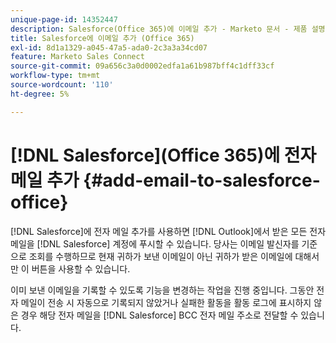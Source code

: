 ```yaml
---
unique-page-id: 14352447
description: Salesforce(Office 365)에 이메일 추가 - Marketo 문서 - 제품 설명서
title: Salesforce에 이메일 추가 (Office 365)
exl-id: 8d1a1329-a045-47a5-ada0-2c3a3a34cd07
feature: Marketo Sales Connect
source-git-commit: 09a656c3a0d0002edfa1a61b987bff4c1dff33cf
workflow-type: tm+mt
source-wordcount: '110'
ht-degree: 5%

---
```


# [!DNL Salesforce]&#x200B;(Office 365)에 전자 메일 추가 {#add-email-to-salesforce-office}

[!DNL Salesforce]에 전자 메일 추가를 사용하면 [!DNL Outlook]에서 받은 모든 전자 메일을 [!DNL Salesforce] 계정에 푸시할 수 있습니다. 당사는 이메일 발신자를 기준으로 조회를 수행하므로 현재 귀하가 보낸 이메일이 아닌 귀하가 받은 이메일에 대해서만 이 버튼을 사용할 수 있습니다.

이미 보낸 이메일을 기록할 수 있도록 기능을 변경하는 작업을 진행 중입니다. 그동안 전자 메일이 전송 시 자동으로 기록되지 않았거나 실패한 활동을 활동 로그에 표시하지 않은 경우 해당 전자 메일을 [!DNL Salesforce] BCC 전자 메일 주소로 전달할 수 있습니다.
